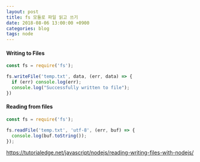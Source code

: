 ```yaml
---
layout: post
title: fs 모듈로 파일 읽고 쓰기
date: 2018-08-06 13:00:00 +0900
categories: blog
tags: node
---
```


#### Writing to Files

```javascript
const fs = require('fs');

fs.writeFile('temp.txt', data, (err, data) => {
  if (err) console.log(err);
  console.log("Successfully written to file");
})
```





#### Reading from files

```javascript
const fs = require('fs');

fs.readFile('temp.txt', 'utf-8', (err, buf) => {
  console.log(buf.toString());
});
```


https://tutorialedge.net/javascript/nodejs/reading-writing-files-with-nodejs/